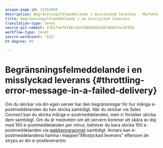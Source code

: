 ```yaml
---
unique-page-id: 14352604
description: Begränsningsfelmeddelande i misslyckad leverans - Marketo Docs - Produktdokumentation
title: Begränsningsfelmeddelande i en misslyckad leverans
translation-type: tm+mt
source-git-commit: 47b2fee7d146c3dc558d4bbb10070683f4cdfd3d
workflow-type: tm+mt
source-wordcount: '121'
ht-degree: 0%

---
```



# Begränsningsfelmeddelande i en misslyckad leverans {#throttling-error-message-in-a-failed-delivery}

Om du skickar via din egen server har den begränsningar för hur många e-postmeddelanden du kan skicka samtidigt. När du skickar via Sales Connect kan du skicka många e-postmeddelanden, men vi försöker skicka dem samtidigt. Om du är medveten om att servern kommer att skära av dig med 100 e-postmeddelanden per minut, behöver du bara skicka 100 e-postmeddelanden via [webbprogrammet](http://toutapp.com/login) samtidigt. Annars kan e-postmeddelandena hamna i mappen&quot;Misslyckad leverans&quot; eftersom de stryps av din e-postleverantör.
